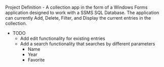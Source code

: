 Project Definition - A collection app in the form of a Windows Forms application designed to work with a SSMS SQL Database.  The application can currently Add, Delete, Filter, and Display the current entries in the collection.
- TODO
  - Add edit functionality for existing entries
  - Add a search functionality that searches by different parameters
    - Name
    - Year
    - Favorite
